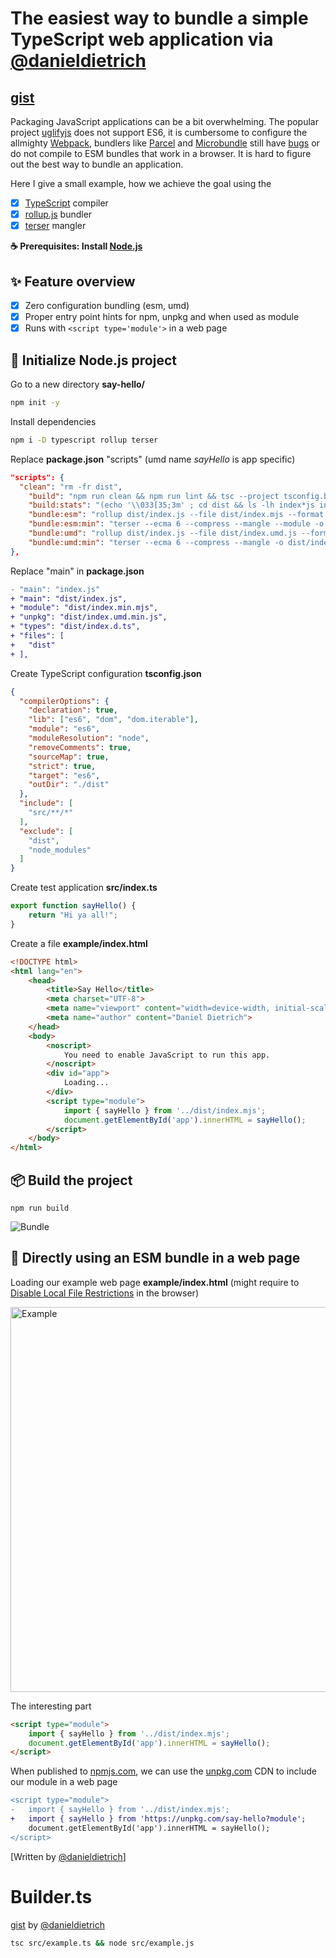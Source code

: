 # The easiest way to bundle a simple TypeScript web application via [@danieldietrich](https://twitter.com/danieldietrich)

## [gist](https://gist.github.com/danieldietrich/999abe1aaee11dcdf91d182807f7ee3f)

Packaging JavaScript applications can be a bit overwhelming. The popular project [uglifyjs](https://github.com/mishoo/UglifyJS) does not support ES6, it is cumbersome to configure the allmighty [Webpack](https://webpack.js.org), bundlers like [Parcel](https://parceljs.org) and [Microbundle](https://www.npmjs.com/package/microbundle) still have [bugs](https://github.com/parcel-bundler/parcel/issues/2820) or do not compile to ESM bundles that work in a browser. It is hard to figure out the best way to bundle an application.

Here I give a small example, how we achieve the goal using the

* [x] [TypeScript](https://www.typescriptlang.org) compiler
* [x] [rollup.js](https://rollupjs.org/) bundler
* [x] [terser](https://terser.org) mangler

**☕️ Prerequisites: Install [Node.js](https://nodejs.org/en/download/)**

## ✨ Feature overview

* [x] Zero configuration bundling (esm, umd)
* [x] Proper entry point hints for npm, unpkg and when used as module
* [x] Runs with `<script type='module'>` in a web page

## 🚀 Initialize Node.js project

Go to a new directory **say-hello/**

```zsh
npm init -y
```

Install dependencies

```zsh
npm i -D typescript rollup terser
```

Replace **package.json** "scripts" (umd name _sayHello_ is app specific)

```json
"scripts": {
  "clean": "rm -fr dist",
    "build": "npm run clean && npm run lint && tsc --project tsconfig.build.json && npm run bundle:esm && npm run bundle:esm:min && npm run bundle:umd && npm run bundle:umd:min && npm run build:stats",
    "build:stats": "(echo '\\033[35;3m' ; cd dist && ls -lh index*js index*gz | tail -n +2 | awk '{print $5,$9}')",
    "bundle:esm": "rollup dist/index.js --file dist/index.mjs --format esm",
    "bundle:esm:min": "terser --ecma 6 --compress --mangle --module -o dist/index.min.mjs -- dist/index.mjs && gzip -9 -c dist/index.min.mjs > dist/index.min.mjs.gz",
    "bundle:umd": "rollup dist/index.js --file dist/index.umd.js --format umd --name sayHello",
    "bundle:umd:min": "terser --ecma 6 --compress --mangle -o dist/index.umd.min.js -- dist/index.umd.js && gzip -9 -c dist/index.umd.min.js > dist/index.umd.min.js.gz",
},
```

Replace "main" in **package.json**

```diff
- "main": "index.js"
+ "main": "dist/index.js",
+ "module": "dist/index.min.mjs",
+ "unpkg": "dist/index.umd.min.js",
+ "types": "dist/index.d.ts",
+ "files": [
+   "dist"
+ ],
```

Create TypeScript configuration **tsconfig.json**

```json
{
  "compilerOptions": {
    "declaration": true,
    "lib": ["es6", "dom", "dom.iterable"],
    "module": "es6",
    "moduleResolution": "node",
    "removeComments": true,
    "sourceMap": true,
    "strict": true,
    "target": "es6",
    "outDir": "./dist"
  },
  "include": [
    "src/**/*"
  ],
  "exclude": [
    "dist",
    "node_modules"
  ]
}
```

Create test application **src/index.ts**

```ts
export function sayHello() {
    return "Hi ya all!";
}
```

Create a file **example/index.html**

```html
<!DOCTYPE html>
<html lang="en">
    <head>
        <title>Say Hello</title>
        <meta charset="UTF-8">
        <meta name="viewport" content="width=device-width, initial-scale=1">
        <meta name="author" content="Daniel Dietrich">
    </head>
    <body>
        <noscript>
            You need to enable JavaScript to run this app.
        </noscript>
        <div id="app">
            Loading...
        </div>
        <script type="module">
            import { sayHello } from '../dist/index.mjs';
            document.getElementById('app').innerHTML = sayHello();
        </script>
    </body>
</html>
```

## 📦 Build the project

```
npm run build
```

![Bundle](https://user-images.githubusercontent.com/743833/66786641-63be9f00-eee1-11e9-9aa8-99b03789e1a2.gif)

## 🥰 Directly using an ESM bundle in a web page

Loading our example web page **example/index.html** (might require to [Disable Local File Restrictions](https://stackoverflow.com/questions/37001567/safari-does-not-have-disable-local-file-restrictions-option/37001883#37001883) in the browser)

<img width="616" alt="Example" src="https://user-images.githubusercontent.com/743833/66787271-54405580-eee3-11e9-97d1-763b3f281360.png">

The interesting part

```html
<script type="module">
    import { sayHello } from '../dist/index.mjs';
    document.getElementById('app').innerHTML = sayHello();
</script>
```

When published to [npmjs.com](https://www.npmjs.com), we can use the [unpkg.com](https://unpkg.com) CDN to include our module in a web page

```diff
<script type="module">
-   import { sayHello } from '../dist/index.mjs';
+   import { sayHello } from 'https://unpkg.com/say-hello?module';
    document.getElementById('app').innerHTML = sayHello();
</script>
```

[Written by [@danieldietrich](https://twitter.com/danieldietrich)]

# Builder.ts

[gist](https://gist.github.com/danieldietrich/dd352b89b00f4a8e77be01ab1ae22385) by [@danieldietrich](https://twitter.com/danieldietrich)

```sh
tsc src/example.ts && node src/example.js
```
